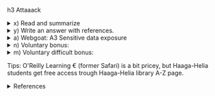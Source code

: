 h3 Attaaack
 
<details><summary> x) Read and summarize </summary>
<p> 
        € Costa-Gazcón 2021: Practical Threat Intelligence and Data-Driven Threat Hunting. Chapter 4: Mapping the Adversary 
        (all but "Testing yourself", which is left as voluntary bonus)
 1. The WITRE ATT&CK framework
 
  Description 14 TTPs (tactics, techniques (+subtechniques), procedures) according to WITRE ATT&CK framwework 
   1. Reconnaissance  - new - trying to get as much info about the victim as possible 
   2. Resources Dev - new - conducting assessing resources process (these resources can be purchased, stolen, or developed)
   3. Initial Access - the very first step to get into victim's environment and get a foothold in the network using entry vectors
   4. Execution - using mali code inside victim's environment 
   5. Persistence - trying to stay inside victim' system 
   6. Privilige Escalation - trying to upgragde their access level, privilige, permission
   7. Defense Evation - avoiding to be detected by the victim's defense 
   8. Credential access - taking/ stealing user's credetial access to gain access fruther into the system, or to disguise their malicious activities 
   9. Discovery - gaining knowledge on how victim's environment is built
   10. Lateral movement - discovering how victim's network and system are configured, then pivoting from 1 to another until getting the target 
   11. Collection - collecting info from victim's environment for further exfiltration
   12. Command & Control - communication with the system after control it
   13. Exfiltration - stealing info why trying to stay undetected
   14. Impact - preventing users from accessing the system (manipulating/destroying the system and on)
 
 2. Mapping with ATT&CK
 3. Testing yourself 
 </p> 
 </details>   
 <details><summary> y) Write an answer with references.</summary>
 <p> 
  Answer in the context of Mitre Att&ck, and pick examples that are different from the chapter in task x.
        Define tactic and give an example.
        Define technique and subtechnique, and give an example of each.
        Define procedure, and give an example of each.
 </p> 
 </details>       
 <details><summary> a) Webgoat: A3 Sensitive data exposure </summary>
 <p> 
        Insecure Login: 2 Let's try
 </p> 
 </details>  
 <details><summary> n) Voluntary bonus:   </summary>
 <p> 
  "Testing yourself" in Costa-Gazcón: Practical Threat Intelligence and Data-Driven Threat Hunting
  Chapter 4: Mapping the Adversary
 </p> 
  </details>  
  <details><summary> m) Voluntary difficult bonus: </summary>
  <p> 
  WebGoat: SQL Injection (advanced).
  </p> 
  </details>  
  
Tips:
    O'Reilly Learning € (former Safari) is a bit pricey, but Haaga-Helia students get free access trough Haaga-Helia library A-Z page.
    
 <details><summary> References </summary>
 <p> 
  *[€ Costa-Gazcón 2021: Practical Threat Intelligence and Data-Driven Threat Hunting Chapter 4: Mapping the Adversary](https://www.oreilly.com/library/view/practical-threat-intelligence/9781838556372/B13376_04_Final_SK_ePub.xhtml#_idParaDest-75)
  * (https://learning.oreilly.com/library/view/practical-threat-intelligence/9781838556372/B13376_04_Final_SK_ePub.xhtml#_idParaDest-71)
  *[MITRE ATT&CK®](https://attack.mitre.org/)
 </p> 
 </details>  
